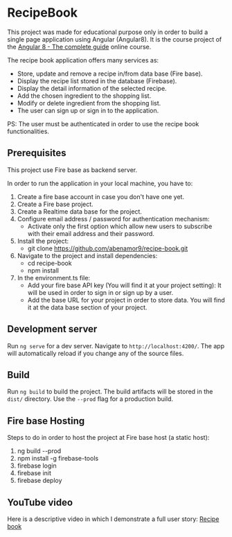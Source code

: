 # RecipeBook

This project was made for educational purpose only in order to build a single page application using Angular (Angular8).
It is the course project of the [Angular 8 - The complete guide](https://www.udemy.com/certificate/UC-KM7UA13O/) online course.

The recipe book application offers many services as:  
- Store, update and remove a recipe in/from data base (Fire base).    
- Display the recipe list stored in the database (Firebase).  
- Display the detail information of the selected recipe.  
- Add the chosen ingredient to the shopping list.  
- Modify or delete ingredient from the shopping list.  
- The user can sign up or sign in to the application.  

PS: The user must be authenticated in order to use the recipe book functionalities. 

## Prerequisites
This project use Fire base as backend server.

In order to run the application in your local machine, you have to: 
1. Create a fire base account in case you don't have one yet.  
2. Create a Fire base project. 
3. Create a Realtime data base for the project.
4. Configure email address / password for authentication mechanism:  
   * Activate only the first option which allow new users to subscribe with their email address and their password.
5. Install the project: 
   * git clone https://github.com/abenamor9/recipe-book.git  
6. Navigate to the project and install dependencies:   
    * cd recipe-book  
    * npm install  
7. In the environment.ts file:   
    * Add your fire base API key (You will find it at your project setting): It will be used in order to sign in or sign up by a user.   
    * Add the base URL for your project in order to store data. You will find it at the data base section of your project.


## Development server

Run `ng serve` for a dev server. Navigate to `http://localhost:4200/`. The app will automatically reload if you change any of the source files.

## Build

Run `ng build` to build the project. The build artifacts will be stored in the `dist/` directory. Use the `--prod` flag for a production build.

## Fire base Hosting
Steps to do in order to host the project at Fire base host (a static host):  
1. ng build --prod
2. npm install -g firebase-tools
3. firebase login
4. firebase init
5. firebase deploy

## YouTube video
Here is a descriptive video in which I demonstrate a full user story:
[Recipe book](https://www.youtube.com/watch?v=OpYCF2Ysvts&t=4s)
